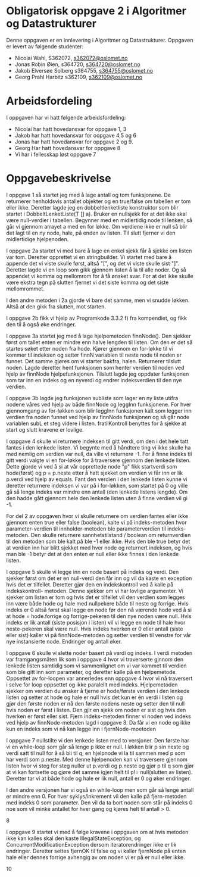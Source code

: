 # Obligatorisk oppgave 2 i Algoritmer og Datastrukturer

Denne oppgaven er en innlevering i Algoritmer og Datastrukturer. 
Oppgaven er levert av følgende studenter:
* Nicolai Wahl, S362072, s362072@oslomet.no
* Jonas Robin Øien, s364720, s364720@oslomet.no
* Jakob Elversøe Solberg s364755, s364755@oslomet.no
* Georg Prahl Harbitz s362109, s362109@oslomet.no

# Arbeidsfordeling

I oppgaven har vi hatt følgende arbeidsfordeling:
* Nicolai har hatt hovedansvar for oppgave 1, 3 
* Jakob har hatt hovedansvar for oopgave 4,5 og 6
* Jonas har hatt hovedansvar for oppgave 2 og 9. 
* Georg Har hatt hovedansvar for oppgave 8
* Vi har i fellesskap løst oppgave 7 

# Oppgavebeskrivelse

I oppgave 1 så startet jeg med å lage antall og tom funksjonene. De returnerer henholdsvis antallet objekter og en true/false om tabellen er tom eller ikke.
Deretter lagde jeg en dobbeltlenketliste konstruktor som blir startet i DobbeltLenketListe(T [] a). Bruker en nullsjekk for at det ikke skal være null-verdier i tabellen.
Begynner med en midlertidig node til lenken, så går vi gjennom arrayet a med en for løkke. Om verdiene ikke er null så blir det lagt til en ny node, hale, på enden av listen.
Til slutt fjerner vi den midlertidige hjelpenoden. 

I oppgave 2a startet vi med bare å lage en enkel sjekk får å sjekke om listen var tom. Deretter opprettet vi en stringbuilder.
Vi startet med bare å appende det vi viste skulle først, altså "[", og det vi viste skulle sist "]".
Deretter lagde vi en loop som gikk gjennom listen å la til alle noder. Og så appendet vi komma og mellomrom for å få ønsket svar.
For at det ikke skulle være ekstra tegn på slutten fjernet vi det siste komma og det siste mellomrommet.

I den andre metoden i 2a gjorde vi bare det samme, men vi snudde løkken. Altså at den gikk fra slutten, mot starten.

I oppgave 2b fikk vi hjelp av Programkode 3.3.2 f) fra kompendiet, og fikk den til å også øke endringer.

I oppgave 3a startet jeg med å lage hjelpemetoden finnNode(). Den sjekker først om tallet enten er mindre enn halve lengden til listen. 
Om den er det så startes søket etter noden fra hode. Kjører gjennom en for-løkke til vi kommer til indeksen og setter finnN variablen til neste node til noden er funnet.
Det samme gjøres om vi starter bakfra, halen. Returnerer tilslutt noden.
Lagde deretter hent funksjonen som henter verdien til noden ved hjelp av finnNode hjelpefunksjonen.
Tilslutt lagde jeg oppdater funksjonen som tar inn en indeks og en nyverdi og endrer indeksverdien til den nye verdien.

I oppgave 3b lagde jeg funksjonen subliste som lager en ny liste utifra nodene våres ved hjelp av både finnNode og leggInn funksjonene.
For hver gjennomgang av for-løkken som blir leggInn funksjonen kalt som legger inn verdien fra noden funnet ved hjelp av finnNode funksjonen 
og så går node variablen subL et steg videre i listen. fratilKontroll benyttes for å sjekke at start og slutt kravene er lovlige.


I oppgave 4 skulle vi returnere indeksen til gitt verdi, om den i det hele tatt fantes i den lenkede listen. Vi begynte
med å håndtere ting vi ikke skulle ha med nemlig om verdien var null, da ville vi returnere -1. For å finne indeks til
gitt verdi valgte vi en for-løkke for å traversere gjennom den lenkede listen. Dette gjorde vi ved å si at vår opprettede
node "p" fikk startverdi som hode(først) og p = p.neste etter å hatt sjekket om verdien vi får inn er lik p.verdi ved 
hjelp av equals. Fant den verdien i den lenkede listen kunne vi deretter returnere indeksen vi var på i for-løkken, som
startet på 0 og ville gå så lenge indeks var mindre enn antall (den lenkede listens lengde). Om den hadde gått gjennom 
hele den lenkede listen uten å finne verdien vil gi -1.

For del 2 av oppgaven hvor vi skulle returnere om verdien fantes eller ikke gjennom enten true eller false (boolean),
kalte vi på indeks-metoden hvor parameter-verdien til innholder-metoden ble parameterverdien til indeks-metoden.
Den skulle returnere sannhetstilstand / boolean om returnverdien til den metoden som ble kalt på ble -1 eller ikke.
Hvis den ble true betyr det at verdien inn har blitt sjekket med hver node og returnert indeksen, og hvis man ble -1 
betyr det at den enten er null eller ikke finnes i den lenkede listen.

I oppgave 5 skulle vi legge inn en node basert på indeks og verdi. Den sjekker først om det er en null-verdi den får inn
og vil da kaste en exception hvis det er tilfellet. Deretter gjør den en indekskontroll ved å kalle på indekskontroll-
metoden. Denne sjekker om vi har lovlige argumenter. Vi sjekker om listen er tom og hvis det er tilfellet vil den verdien
som legges inn være både hode og hale med nullpekere både til neste og forrige. Hvis indeks er 0 altså først skal legge 
en node før den nå værende hode ved å si at hode = hode.forrige og forrige-pekeren til den nye noden være null. 
Hvis indeks er lik antall (siste posisjon i listen) vil vi legge en node til hale hvor neste-pekeren skal være null.
Hvis indeks hverken er 0 eller antall (siste eller sist) kaller vi på finnNode-metoden og setter verdien til venstre 
for vår nye instansierte node. Endringer og antall øker.

I oppgave 6 skulle vi slette noder basert på verdi og indeks. I verdi metoden var framgangsmåten lik som i oppgave 4 hvor 
vi traverserte gjnnom den lenkede listen samtidig som vi sammenlignet om vi var kommet til verdien som ble gitt inn
som parameter, og deretter kalle på en hjelpemetode. Oppsettet av for-loopen var annerledes enn oppgave 4 hvor vi nå
traversert i selve for loop oppsettet og ikke paralellt med indeks. Hjelpemetoden sjekker om verdien du ønsker å fjerne 
er hode/første verdien i den lenkede listen og setter at hode og hale er null hvis det kun er én verdi i listen og
gjør den første noden er nå den første nodens neste og setter den til null hvis noden er først i listen. Den gjlr en 
sjekk om noden er sist og hvis den hverken er først eller sist. Fjern indeks-metoden finner vi noden ved indeks ved hjelp
av finnNode-metoden lagd i oppgave 3. Da får vi en node og ikke kun en indeks som vi nå kan legge inn i fjernNode-moetoden

I oppgave 7 nullstilte vi den lenkede listen med to versjoner. Den første har vi en while-loop som går så lenge p ikke
er null. I løkken blir p sin neste og verdi satt til null for å så bli til q, en hjelpnode vi la til sammen med p som har
verdi som p.neste. Med denne hjelpenoden kan vi traversere gjennom listen hvor vi steg for steg nuller ut p.verdi og 
p.neste og gjør p til q som gjør at vi kan fortsette og gjøre det samme igjen helt til p!= null(slutten av listen).
Deretter tar vi at både hode og hale er lik null, antall er 0 og øker endringer.

I den andre versjonen har vi også en while-loop men som går så lenge antall er mindre enn 0. For hver syklys/inkrement
vil den kalle på fjern-metoden med indeks 0 som parameter. Den vil da ta bort noden som står på indeks 0 noe som vil
minke antallet for hver gang og kjøres helt til antall > 0.

8

I oppgave 9 startet vi med å følge kravene i oppgaven om at hvis metoden ikke kan kalles skal den kaste IllegalStateException,
og ConcurrentModificationException dersom iteratorendringer ikke er lik endringer.
Deretter settes fjernOK til false og vi kaller fjernNode på enten hale eller dennes forrige
avhengig av om noden vi er på er null eller ikke.

10
